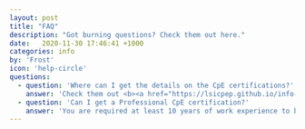 ```yaml
---
layout: post
title: "FAQ"
description: "Got burning questions? Check them out here."
date:   2020-11-30 17:46:41 +1000
categories: info
by: 'Frost'
icon: 'help-circle'
questions:
  - question: 'Where can I get the details on the CpE certifications?'
    answer: 'Check them out <b><a href="https://lsicpep.github.io/info-board/certifications/" style="color:green">here</a></b>.'
  - question: 'Can I get a Professional CpE certification?'
    answer: 'You are required at least 10 years of work experience to be able to apply.' 
---
```

